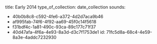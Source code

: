 title: Early 2014
type_of_collection: date_collection
sounds:
  - 40b0b8c8-c592-4fe6-a372-4d2d7aca9b46
  - af995fab-74f6-4f92-aa69-45f0c14f5618
  - f31bdf4c-1a81-490c-93ca-89c177c71f37
  - 40d47afa-4f6a-4e93-8a3d-d3c7f1753de1
id: 71fc5d8a-68c4-4e59-8a3e-4addc7232930
